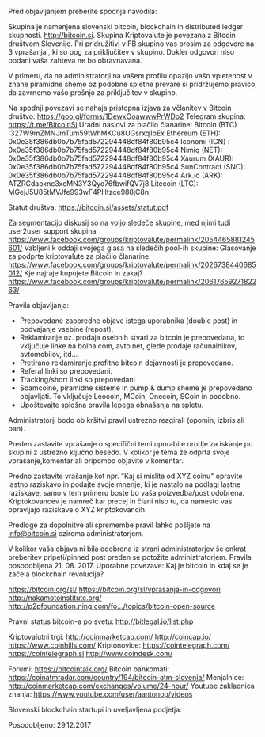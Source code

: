 Pred objavljanjem preberite spodnja navodila:

Skupina je namenjena slovenski bitcoin, blockchain in distributed ledger skupnosti. http://bitcoin.si.
Skupina Kriptovalute je povezana z Bitcoin društvom Slovenije.
Pri pridružitivi v FB skupino vas prosim za odgovore na 3 vprašanja , ki so pog za priključitev v skupino. Dokler odgovori niso podani vaša zahteva ne bo obravnavana.

V primeru, da na administratorji na vašem profilu opazijo vašo vpletenost v znane piramidne sheme oz podobne spletne prevare si pridržujemo pravico, da zavrnemo vašo prošnjo za priključitev v skupino.

Na spodnji povezavi se nahaja pristopna izjava za včlanitev v Bitcoin društvo:
https://goo.gl/forms/1DewxOoawwwPrWDo2
Telegram skupina: https://t.me/BitcoinSi
Uradni naslovi za plačilo članarine:
Bitcoin (BTC) :327W9mZMNJmTum59tWhMKCu8UGsrxq1oEx
Ethereum (ETH): 0x0e35f386db0b7b75fad572294448df84f80b95c4
Iconomi (ICN) : 0x0e35f386db0b7b75fad572294448df84f80b95c4
Nimiq (NET): 0x0e35f386db0b7b75fad572294448df84f80b95c4
Xaurum (XAUR): 0x0e35f386db0b7b75fad572294448df84f80b95c4
SunContract (SNC): 0x0e35f386db0b7b75fad572294448df84f80b95c4
Ark.io (ARK): ATZRCdaoxnc3xcMN3Y3Qyo76fbwifQV7j8
Litecoin (LTC): MGejJ5U85tMVJfe993wF4PHtzce988jC8n

Statut društva: https://bitcoin.si/assets/statut.pdf

Za segmentacijo diskusij so na voljo sledeče skupine, med njimi tudi user2user support skupina.
https://www.facebook.com/groups/kriptovalute/permalink/2054465881245601/
Vabljeni k oddaji svojega glasa na sledečih pool-ih skupine:
Glasovanje za podprte kriptovalute za plačilo članarine:
https://www.facebook.com/groups/kriptovalute/permalink/2026738440685012/
Kje najraje kupujete Bitcoin in zakaj?
https://www.facebook.com/groups/kriptovalute/permalink/2061765927182263/

Pravila objavljanja:
- Prepovedane zaporedne objave istega uporabnika (double post) in podvajanje vsebine (repost).
- Reklamiranje oz. prodaja osebnih stvari za bitcoin je prepovedana, to vključuje linke na bolha.com, avto.net, glede prodaje računalnikov, avtomobilov, itd...
- Pretirano reklamiranje profitne bitcoin dejavnosti je prepovedano.
- Referal linki so prepovedani.
- Tracking/short linki so prepovedani
- Scamcoine, piramidne sisteme in pump & dump sheme je prepovedano objavljati. To vključuje Leocoin, MCoin, Onecoin, SCoin in podobno.
- Upoštevajte splošna pravila lepega obnašanja na spletu.

Administratorji bodo ob kršitvi pravil ustrezno reagirali (opomin, izbris ali ban).

Preden zastavite vprašanje o specifični temi uporabite orodje za iskanje po skupini z ustrezno ključno besedo. V kolikor je tema že odprta svoje vprašanje,komentar ali pripombo objavite v komentar.

Predno zastavite vrašanje kot npr. "Kaj si mislite od XYZ coinu" opravite lastno raziskavo in podajte svoje mnenje, ki je nastalo na podlagi lastne raziskave, samo v tem primeru boste bo vaša poizvedba/post odobrena. Kriptokovancev je namreč kar precej in člani niso tu, da namesto vas opravljajo raziskave o XYZ kriptokovancih.

Predloge za dopolnitve ali spremembe pravil lahko pošljete na info@bitcoin.si oziroma administratorjem.

V kolikor vaša objava ni bila odobrena iz strani administratorjev še enkrat preberitev pripeti/pinned post preden se potožite administratorjem.
Pravila posodobljena 21. 08. 2017.
Uporabne povezave:
Kaj je bitcoin in kdaj se je začela blockchain revolucija?

https://bitcoin.org/sl/
https://bitcoin.org/sl/vprasanja-in-odgovori
http://nakamotoinstitute.org/
http://p2pfoundation.ning.com/fo…/topics/bitcoin-open-source

Pravni status bitcoin-a po svetu:
http://bitlegal.io/list.php

Kriptovalutni trgi:
http://coinmarketcap.com/
http://coincap.io/
https://www.coinhills.com/
Kriptonovice:
https://cointelegraph.com/
https://cointelegraph.si
http://www.coindesk.com/

Forumi:
https://bitcointalk.org/
Bitcoin bankomati:
https://coinatmradar.com/country/194/bitcoin-atm-slovenia/
Menjalnice:
http://coinmarketcap.com/exchanges/volume/24-hour/
Youtube zakladnica znanja:
https://www.youtube.com/user/aantonop/videos

Slovenski blockchain startupi in uveljavljena podjetja:

Posodobljeno: 29.12.2017
